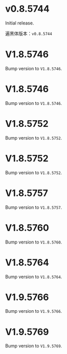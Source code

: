 
# v0.8.5744

Initial release.

遍黑体版本：`v0.8.5744`

# V1.8.5746

Bump version to `V1.8.5746`.

# V1.8.5746

Bump version to `V1.8.5746`.

# V1.8.5752

Bump version to `V1.8.5752`.

# V1.8.5752

Bump version to `V1.8.5752`.

# V1.8.5757

Bump version to `V1.8.5757`.

# V1.8.5760

Bump version to `V1.8.5760`.

# V1.8.5764

Bump version to `V1.8.5764`.

# V1.9.5766

Bump version to `V1.9.5766`.

# V1.9.5769

Bump version to `V1.9.5769`.
